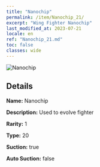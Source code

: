 ```yaml
---
title: "Nanochip"
permalink: /item/Nanochip_21/
excerpt: "Wing Fighter Nanochip"
last_modified_at: 2023-07-21
locale: en
ref: "Nanochip_21.md"
toc: false
classes: wide
---
```



 ![Nanochip](/images/item/Nanochip_p.png)



## Details

 **Name:** Nanochip 

 **Description:** Used to evolve fighter

 **Rarity:** 1 

 **Type:** 20 

 **Suction:** true 

 **Auto Suction:** false 


